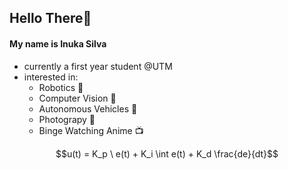 ## Hello There👋
#### My name is Inuka Silva
- currently a first year student @UTM
- interested in:
  - Robotics 🤖
  - Computer Vision 👀
  - Autonomous Vehicles 🚗
  - Photograpy 📸
  - Binge Watching Anime 📺
 
$$u(t) = K_p \ e(t) + K_i \int e(t) + K_d \frac{de}{dt}$$
